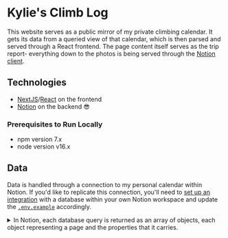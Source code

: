 # Kylie's Climb Log

This website serves as a public mirror of my private climbing calendar. It gets its data from a queried view of that calendar, which is then parsed and served through a React frontend. The page content itself serves as the trip report- everything down to the photos is being served through the [Notion client](https://developers.notion.com/reference).

<!-- The public site can be seen here 👉 [kylies.photos](https://kylies.photos). -->

<!-- To read more about how I built this, check out [my blog post about it](@TODO). -->

## Technologies

- [NextJS](http://nextjs.org)/[React](https://reactjs.org) on the frontend
- [Notion](https://developers.notion.com/) on the backend 😎
<!-- - [Github Pages](https://pages.github.com) for deployment -->

### Prerequisites to Run Locally

- npm version 7.x
- node version v16.x

## Data

Data is handled through a connection to my personal calendar within Notion. If you'd like to replicate this connection, you'll need to [set up an integration](https://developers.notion.com/docs/getting-started) with a database within your own Notion workspace and update the [`.env.example`](./.env.example) accordingly.

<details>
<summary>In Notion, each database query is returned as an array of objects, each object representing a page and the properties that it carries.</summary>

```json
// Retrieving Notion DBs: https://developers.notion.com/reference/retrieve-a-database
//    returns metadata about the database, not the database's content itself
// Querying Notion DBs: https://developers.notion.com/reference/post-database-query
{
  "object": "list",
  "results": [
    {
      "object": "page",
      "id": "xxxxx",
      ...,
      "parent": {
        "type": "database_id",
        "database_id": "xxx-xxx-xxx"
      },
      "url": "https://www.notion.so/",
      "properties": {
        "hike_title": {},
        "date": {
          "id": "xXxx",
          "type": "date",
          "date": {
            "start": "2020-10-07",
            "end": null
          }
        },
        ...
      }
    },
    ...
  ]
}
```

**Note:** I jump directly to querying this database because I know the properties in advance and don't manipulate the titles when I map over them. If I were to update my calendar from this frontend, or if I needed to sync the property titles with another service, I would _first_ query the database to confirm or update data mappings and _then_ send off this filtered query.

</details>

